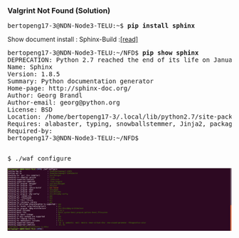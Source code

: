 ### Valgrint Not Found (Solution)

<pre>
bertopeng17-3@NDN-Node3-TELU:~$ <b>pip install sphinx</b>
</pre>

Show document install : Sphinx-Build :[[read]](https://github.com/syaifulahdan/Mini-NDN-Work/blob/main/Assignment%202:NDNrg-Topology/NDNrg-Image-Node3/NFD-ErrorSolution-Notfound-sphinxbuild-Node-3.txt)

<pre>
bertopeng17-3@NDN-Node3-TELU:~/NFD$ <b>pip show sphinx</b>
DEPRECATION: Python 2.7 reached the end of its life on January 1st, 2020. Please upgrade your Python as Python 2.7 is no longer maintained. pip 21.0 will drop support for Python 2.7 in January 2021. More details about Python 2 support in pip can be found at https://pip.pypa.io/en/latest/development/release-process/#python-2-support pip 21.0 will remove support for this functionality.
Name: Sphinx
Version: 1.8.5
Summary: Python documentation generator
Home-page: http://sphinx-doc.org/
Author: Georg Brandl
Author-email: georg@python.org
License: BSD
Location: /home/bertopeng17-3/.local/lib/python2.7/site-packages
Requires: alabaster, typing, snowballstemmer, Jinja2, packaging, requests, sphinxcontrib-websupport, imagesize, Pygments, docutils, setuptools, babel, six
Required-by: 
bertopeng17-3@NDN-Node3-TELU:~/NFD$ 
</pre>
<pre>

$ ./waf configure
</pre>
![alt img](https://github.com/syaifulahdan/Mini-NDN-Work/blob/main/Assignment%202:NDNrg-Topology/NDNrg-Image-Node3/NDNrg-Image-NFD-3/waf-configure-success.png)

